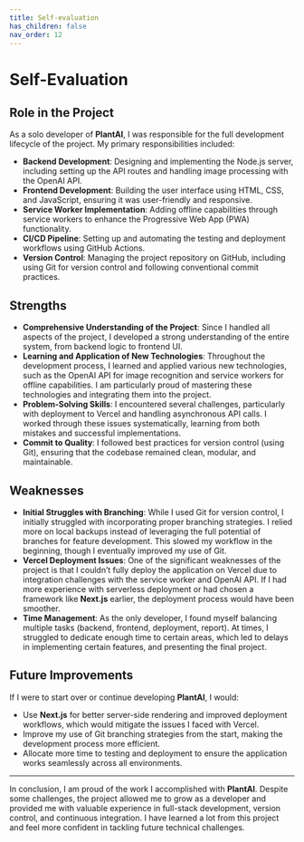 ```yaml
---
title: Self-evaluation
has_children: false
nav_order: 12
---
```


# Self-Evaluation

## Role in the Project

As a solo developer of **PlantAI**, I was responsible for the full development lifecycle of the project. My primary responsibilities included:

- **Backend Development**: Designing and implementing the Node.js server, including setting up the API routes and handling image processing with the OpenAI API.
- **Frontend Development**: Building the user interface using HTML, CSS, and JavaScript, ensuring it was user-friendly and responsive.
- **Service Worker Implementation**: Adding offline capabilities through service workers to enhance the Progressive Web App (PWA) functionality.
- **CI/CD Pipeline**: Setting up and automating the testing and deployment workflows using GitHub Actions.
- **Version Control**: Managing the project repository on GitHub, including using Git for version control and following conventional commit practices.

## Strengths

- **Comprehensive Understanding of the Project**: Since I handled all aspects of the project, I developed a strong understanding of the entire system, from backend logic to frontend UI.
- **Learning and Application of New Technologies**: Throughout the development process, I learned and applied various new technologies, such as the OpenAI API for image recognition and service workers for offline capabilities. I am particularly proud of mastering these technologies and integrating them into the project.
- **Problem-Solving Skills**: I encountered several challenges, particularly with deployment to Vercel and handling asynchronous API calls. I worked through these issues systematically, learning from both mistakes and successful implementations.
- **Commit to Quality**: I followed best practices for version control (using Git), ensuring that the codebase remained clean, modular, and maintainable.

## Weaknesses

- **Initial Struggles with Branching**: While I used Git for version control, I initially struggled with incorporating proper branching strategies. I relied more on local backups instead of leveraging the full potential of branches for feature development. This slowed my workflow in the beginning, though I eventually improved my use of Git.
- **Vercel Deployment Issues**: One of the significant weaknesses of the project is that I couldn’t fully deploy the application on Vercel due to integration challenges with the service worker and OpenAI API. If I had more experience with serverless deployment or had chosen a framework like **Next.js** earlier, the deployment process would have been smoother.
- **Time Management**: As the only developer, I found myself balancing multiple tasks (backend, frontend, deployment, report). At times, I struggled to dedicate enough time to certain areas, which led to delays in implementing certain features, and presenting the final project.

## Future Improvements

If I were to start over or continue developing **PlantAI**, I would:
- Use **Next.js** for better server-side rendering and improved deployment workflows, which would mitigate the issues I faced with Vercel.
- Improve my use of Git branching strategies from the start, making the development process more efficient.
- Allocate more time to testing and deployment to ensure the application works seamlessly across all environments.

---

In conclusion, I am proud of the work I accomplished with **PlantAI**. Despite some challenges, the project allowed me to grow as a developer and provided me with valuable experience in full-stack development, version control, and continuous integration. I have learned a lot from this project and feel more confident in tackling future technical challenges.
